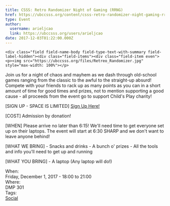 ```yaml
---
title: CSSS: Retro Randomizer Night of Gaming (RRNG) 
href: https://ubccsss.org/content/csss-retro-randomizer-night-gaming-rrng
type: Event
author:
  username: arieljcao
  link: https://ubccsss.org/users/arieljcao
date: 2017-12-03T01:22:00.000Z
---
```



    <div class="field field-name-body field-type-text-with-summary field-label-hidden"><div class="field-items"><div class="field-item even"><p><img src="https://ubccsss.org/files/Retreo_Randomizer.jpg" style="max-width: 100%"></p>

<p>Join us for a night of chaos and mayhem as we dash through old-school games ranging from the classic to the awful to the straight-up absurd! Compete with your friends to rack up as many points as you can in a short amount of time for good times and prizes, not to mention supporting a good cause - all proceeds from the event go to support Child&apos;s Play charity!</p>

<p>[SIGN UP - SPACE IS LIMITED]
<a href="https://docs.google.com/forms/d/e/1FAIpQLSfDdvkaFW4h9LiGtxy8JQ5Koyew5LYO8dJneRKJ4LwTotXMEQ/viewform">Sign Up Here!</a></p>

<p>[COST]
Admission by donation!</p>

<p>[WHEN]
Please arrive no later than 6:15! We&apos;ll need time to get everyone set up on their laptops. The event will start at 6:30 SHARP and we don&apos;t want to leave anyone behind!</p>

<p>[WHAT WE BRING]
- Snacks and drinks
- A bunch o&apos; prizes
- All the tools and info you&apos;ll need to get up and running</p>

<p>[WHAT YOU BRING]
- A laptop (Any laptop will do!)</p>
</div></div></div><div class="field field-name-field-dates field-type-datetime field-label-above"><div class="field-label">When:&#xA0;</div><div class="field-items"><div class="field-item even"><span class="date-display-single">Friday, December 1, 2017 - <span class="date-display-range"><span class="date-display-start">18:00</span> to <span class="date-display-end">21:00</span></span></span></div></div></div><div class="field field-name-field-location field-type-text field-label-above"><div class="field-label">Where:&#xA0;</div><div class="field-items"><div class="field-item even">DMP 301</div></div></div>    <footer>
    <div class="field field-name-field-tags field-type-taxonomy-term-reference field-label-above"><div class="field-label">Tags:&#xA0;</div><div class="field-items"><div class="field-item even"><a href="/social">Social</a></div></div></div>      </footer>
    